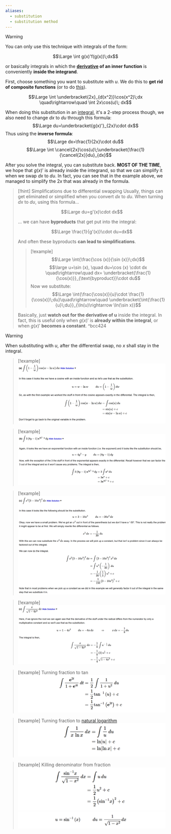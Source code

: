 ```yaml
---
aliases:
  - substitution
  - substitution method
---
```

> [!warning]
> You can only use this technique with integrals of the form:
> 
> $$\Large \int g(x)'f(g(x))\;dx$$
> 
> or basically integrals in which the **[derivative](../Calculus/8.%20Differentiation.md) of an inner function** is conveniently **inside the integrand**.


First, choose something you want to substitute with $u$. We do this to **get rid of composite functions** (or to do [this](#^bcc424)).

$$\Large \int \underbracket{2x}_{d(x^2)}\cos(x^2)\;dx \quad\rightarrow\quad \int 2x\cos(u)\; dx$$

When doing this substitution in an [integral](4.%20Indefinite%20Integrals.md), it's a 2-step process though, we also need to change $dx$ to $du$ through this formula:
$$\Large du=\underbracket{g(x)'}_{2x}\cdot dx$$
Thus using the **inverse formula**:
$$\Large dx=\frac{1}{2x}\cdot du$$
$$\Large \int \cancel{2x}\cos(u)\;\underbracket{\frac{1}{\cancel{2x}}du}_{dx}$$

After you solve the integral, you can substitute back.
**MOST OF THE TIME**, we hope that $g(x)'$ is already inside the integrand, so that we can simplify it when we swap $dx$ to $du$.
In fact, you can see that in the example above, we managed to simplify the $2x$ that was already in the formula.

> [!hint] Simplifications due to differential swapping
> Usually, things can get eliminated or simplified when you convert $dx$ to $du$.
> When turning $dx$ to $du$, using this formula...
> 
> $$\Large du=g'(x)\cdot dx$$
> 
> ... we can have **byproducts** that get put into the integral:
> 
> $$\Large \frac{1}{g'(x)}\cdot du=dx$$
> 
>And often these byproducts **can lead to simplifications**.
>
>> [!example]
> $$\Large \int{\frac{\cos (x)}{\sin (x)}\;dx}$$
> >$$\large u=\sin (x), \quad du=\cos (x) \cdot dx \quad\rightarrow\quad dx= \underbracket{\frac{1}{\cos(x)}}_{\text{byproduct}}\cdot du$$
> >Now we substitute:
> >$$\Large \int{\frac{\cos(x)}{u}\cdot \frac{1}{\cos(x)}\;du}\quad\rightarrow\quad \underbracket{\int{\frac{1}{u}\;du}}_{\ln(u)\rightarrow \ln(\sin x)}$$
>
> Basically, just **watch out for the derivative of u** inside the integral. 
> In fact, this is useful only when $g(x)'$ is **already within the integral**, or when $g(x)'$ **becomes a constant**. 
^bcc424

> [!warning]
> When substituting with $u$, after the differential swap, no $x$ shall stay in the integral.

> [!example]
> ![](../z_images/Pasted%20image%2020250422152215.png)

> [!example]
> ![](../z_images/Pasted%20image%2020250422152239.png)

> [!example]
> ![](../z_images/Pasted%20image%2020250422152300.png)

> [!example]
> ![](../z_images/Pasted%20image%2020250422152138.png)

> [!example] Turning fraction to $\tan$
> ![](../z_images/Pasted%20image%2020250427122456.png)

> [!example] Turning fraction to [natural logarithm](../Calculus/5.%20Logarithms.md)
> ![](../z_images/Pasted%20image%2020250427122610.png)

> [!example] Killing denominator from fraction
> ![](../z_images/Pasted%20image%2020250427122843.png)![](../z_images/Pasted%20image%2020250427122900.png)
